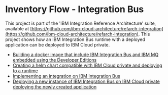 # Inventory Flow - Integration Bus

This project is part of the 'IBM Integration Reference Architecture' suite, available at [https://github.com/ibm-cloud-architecture/refarch-integration](https://github.com/ibm-cloud-architecture/refarch-integration). This project shows how an IBM Integration Bus runtime with a deployed application can be deployed to IBM Cloud private. 

* [Building a docker image that include IBM Integration Bus and IBM MQ embedded using the Developer Editions](docker/README.md)
* [Creating a helm chart compatible with IBM Cloud private and deploying to a runtime](helm/readme.md)
* [Implementing an integration on IBM Integration Bus](integration/README.md)
* [Deploying a new instance of IBM Integration Bus on IBM Cloud private deploying the newly created application](deploy/README.md) 

